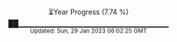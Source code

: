 <p align="center">
⏳Year Progress (7.74 %) <br>
██▁▁▁▁▁▁▁▁▁▁▁▁▁▁▁▁▁▁▁▁▁▁▁▁▁▁▁▁ <br>
<sub>Updated: Sun, 29 Jan 2023 06:02:25 GMT</sub>
</p>

